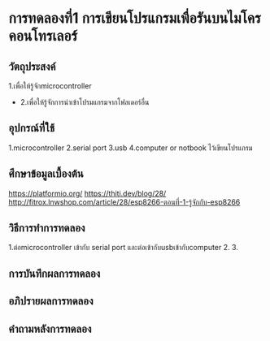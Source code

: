 # การทดลองที่1 การเขียนโปรแกรมเพื่อรันบนไมโครคอนโทรเลอร์

## วัตถุประสงค์
1.เพื่อให้รู้จักmicrocontroller
* 2.เพื่อให้รู้จักการนำเข้าโปรมแกรมจากโฟลเดอร์อื่น
## อุปกรณ์ที่ใช้
1.microcontroller
2.serial port
3.usb
4.computer or notbook ไว้เขียนโปรแกรม
## ศึกษาข้อมูลเบื้องต้น
https://platformio.org/
https://thiti.dev/blog/28/
http://fitrox.lnwshop.com/article/28/esp8266-ตอนที่-1-รู้จักกับ-esp8266
## วิธีการทำการทดลอง
1.ต่อmicrocontroller เข้ากับ serial port และต่อเข้ากับusbเข้ากับcomputer
2.
3.
## การบันทึกผลการทดลอง

## อภิปรายผลการทดลอง

## คำถามหลังการทดลอง
